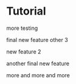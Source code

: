 # Tutorial

more testing

final new feature other 3

new feature 2

another final new feature

more and more and more